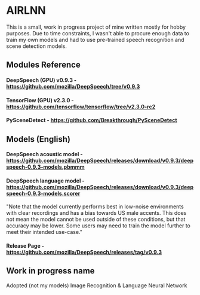 # AIRLNN
This is a small, work in progress project of mine written mostly for hobby purposes. Due to time constraints, I wasn't able to procure enough data to train my own models and had to use pre-trained speech recognition and scene detection models.

## Modules Reference
#### DeepSpeech (GPU) v0.9.3 - https://github.com/mozilla/DeepSpeech/tree/v0.9.3
#### TensorFlow (GPU) v2.3.0 - https://github.com/tensorflow/tensorflow/tree/v2.3.0-rc2
#### PySceneDetect - https://github.com/Breakthrough/PySceneDetect


## Models (English)
#### DeepSpeech acoustic model - https://github.com/mozilla/DeepSpeech/releases/download/v0.9.3/deepspeech-0.9.3-models.pbmmm
#### DeepSpeech language model - https://github.com/mozilla/DeepSpeech/releases/download/v0.9.3/deepspeech-0.9.3-models.scorer
"Note that the model currently performs best in low-noise environments with clear recordings and has a bias towards US male accents. This does not mean the model cannot be used outside of these conditions, but that accuracy may be lower. Some users may need to train the model further to meet their intended use-case."

#### Release Page - https://github.com/mozilla/DeepSpeech/releases/tag/v0.9.3


## Work in progress name
Adopted (not my models) Image Recognition & Language Neural Network
